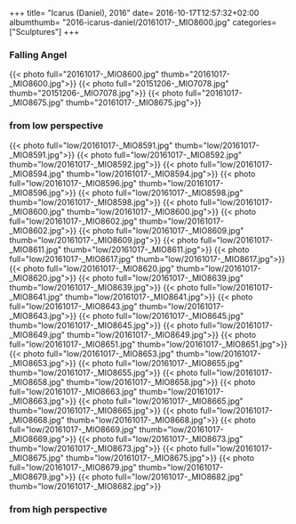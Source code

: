 +++
title= "Icarus (Daniel), 2016"
date= 2016-10-17T12:57:32+02:00
albumthumb= "2016-icarus-daniel/20161017-_MIO8600.jpg"
categories= ["Sculptures"]
+++

### Falling Angel

{{< photo full="20161017-_MIO8600.jpg" thumb="20161017-_MIO8600.jpg">}}
{{< photo full="20151206-_MIO7078.jpg" thumb="20151206-_MIO7078.jpg">}}
{{< photo full="20161017-_MIO8675.jpg" thumb="20161017-_MIO8675.jpg">}}


### from low perspective

{{< photo full="low/20161017-_MIO8591.jpg" thumb="low/20161017-_MIO8591.jpg">}}
{{< photo full="low/20161017-_MIO8592.jpg" thumb="low/20161017-_MIO8592.jpg">}}
{{< photo full="low/20161017-_MIO8594.jpg" thumb="low/20161017-_MIO8594.jpg">}}
{{< photo full="low/20161017-_MIO8596.jpg" thumb="low/20161017-_MIO8596.jpg">}}
{{< photo full="low/20161017-_MIO8598.jpg" thumb="low/20161017-_MIO8598.jpg">}}
{{< photo full="low/20161017-_MIO8600.jpg" thumb="low/20161017-_MIO8600.jpg">}}
{{< photo full="low/20161017-_MIO8602.jpg" thumb="low/20161017-_MIO8602.jpg">}}
{{< photo full="low/20161017-_MIO8609.jpg" thumb="low/20161017-_MIO8609.jpg">}}
{{< photo full="low/20161017-_MIO8611.jpg" thumb="low/20161017-_MIO8611.jpg">}}
{{< photo full="low/20161017-_MIO8617.jpg" thumb="low/20161017-_MIO8617.jpg">}}
{{< photo full="low/20161017-_MIO8620.jpg" thumb="low/20161017-_MIO8620.jpg">}}
{{< photo full="low/20161017-_MIO8639.jpg" thumb="low/20161017-_MIO8639.jpg">}}
{{< photo full="low/20161017-_MIO8641.jpg" thumb="low/20161017-_MIO8641.jpg">}}
{{< photo full="low/20161017-_MIO8643.jpg" thumb="low/20161017-_MIO8643.jpg">}}
{{< photo full="low/20161017-_MIO8645.jpg" thumb="low/20161017-_MIO8645.jpg">}}
{{< photo full="low/20161017-_MIO8649.jpg" thumb="low/20161017-_MIO8649.jpg">}}
{{< photo full="low/20161017-_MIO8651.jpg" thumb="low/20161017-_MIO8651.jpg">}}
{{< photo full="low/20161017-_MIO8653.jpg" thumb="low/20161017-_MIO8653.jpg">}}
{{< photo full="low/20161017-_MIO8655.jpg" thumb="low/20161017-_MIO8655.jpg">}}
{{< photo full="low/20161017-_MIO8658.jpg" thumb="low/20161017-_MIO8658.jpg">}}
{{< photo full="low/20161017-_MIO8663.jpg" thumb="low/20161017-_MIO8663.jpg">}}
{{< photo full="low/20161017-_MIO8665.jpg" thumb="low/20161017-_MIO8665.jpg">}}
{{< photo full="low/20161017-_MIO8668.jpg" thumb="low/20161017-_MIO8668.jpg">}}
{{< photo full="low/20161017-_MIO8669.jpg" thumb="low/20161017-_MIO8669.jpg">}}
{{< photo full="low/20161017-_MIO8673.jpg" thumb="low/20161017-_MIO8673.jpg">}}
{{< photo full="low/20161017-_MIO8675.jpg" thumb="low/20161017-_MIO8675.jpg">}}
{{< photo full="low/20161017-_MIO8679.jpg" thumb="low/20161017-_MIO8679.jpg">}}
{{< photo full="low/20161017-_MIO8682.jpg" thumb="low/20161017-_MIO8682.jpg">}}

### from high perspective

[//]: # ({{< photo full="high/20161017-_MIO8593.jpg" thumb="high/20161017-_MIO8593.jpg">}} )
[//]: # ({{< photo full="high/20161017-_MIO8595.jpg" thumb="high/20161017-_MIO8595.jpg">}} )
[//]: # ({{< photo full="high/20161017-_MIO8597.jpg" thumb="high/20161017-_MIO8597.jpg">}} )
[//]: # ({{< photo full="high/20161017-_MIO8599.jpg" thumb="high/20161017-_MIO8599.jpg">}} )
[//]: # ({{< photo full="high/20161017-_MIO8601.jpg" thumb="high/20161017-_MIO8601.jpg">}} )
[//]: # ({{< photo full="high/20161017-_MIO8603.jpg" thumb="high/20161017-_MIO8603.jpg">}} )
[//]: # ({{< photo full="high/20161017-_MIO8608.jpg" thumb="high/20161017-_MIO8608.jpg">}} )
[//]: # ({{< photo full="high/20161017-_MIO8610.jpg" thumb="high/20161017-_MIO8610.jpg">}} )
[//]: # ({{< photo full="high/20161017-_MIO8613.jpg" thumb="high/20161017-_MIO8613.jpg">}} )
[//]: # ({{< photo full="high/20161017-_MIO8619.jpg" thumb="high/20161017-_MIO8619.jpg">}} )
[//]: # ({{< photo full="high/20161017-_MIO8638.jpg" thumb="high/20161017-_MIO8638.jpg">}} )
[//]: # ({{< photo full="high/20161017-_MIO8640.jpg" thumb="high/20161017-_MIO8640.jpg">}} )
[//]: # ({{< photo full="high/20161017-_MIO8642.jpg" thumb="high/20161017-_MIO8642.jpg">}} )
[//]: # ({{< photo full="high/20161017-_MIO8644.jpg" thumb="high/20161017-_MIO8644.jpg">}} )
[//]: # ({{< photo full="high/20161017-_MIO8646.jpg" thumb="high/20161017-_MIO8646.jpg">}} )
[//]: # ({{< photo full="high/20161017-_MIO8648.jpg" thumb="high/20161017-_MIO8648.jpg">}} )
[//]: # ({{< photo full="high/20161017-_MIO8650.jpg" thumb="high/20161017-_MIO8650.jpg">}} )
[//]: # ({{< photo full="high/20161017-_MIO8652.jpg" thumb="high/20161017-_MIO8652.jpg">}} )
[//]: # ({{< photo full="high/20161017-_MIO8654.jpg" thumb="high/20161017-_MIO8654.jpg">}} )
[//]: # ({{< photo full="high/20161017-_MIO8656.jpg" thumb="high/20161017-_MIO8656.jpg">}} )
[//]: # ({{< photo full="high/20161017-_MIO8657.jpg" thumb="high/20161017-_MIO8657.jpg">}} )
[//]: # ({{< photo full="high/20161017-_MIO8661.jpg" thumb="high/20161017-_MIO8661.jpg">}} )
[//]: # ({{< photo full="high/20161017-_MIO8664.jpg" thumb="high/20161017-_MIO8664.jpg">}} )
[//]: # ({{< photo full="high/20161017-_MIO8666.jpg" thumb="high/20161017-_MIO8666.jpg">}} )
[//]: # ({{< photo full="high/20161017-_MIO8667.jpg" thumb="high/20161017-_MIO8667.jpg">}} )
[//]: # ({{< photo full="high/20161017-_MIO8670.jpg" thumb="high/20161017-_MIO8670.jpg">}} )
[//]: # ({{< photo full="high/20161017-_MIO8671.jpg" thumb="high/20161017-_MIO8671.jpg">}} )
[//]: # ({{< photo full="high/20161017-_MIO8672.jpg" thumb="high/20161017-_MIO8672.jpg">}} )
[//]: # ({{< photo full="high/20161017-_MIO8674.jpg" thumb="high/20161017-_MIO8674.jpg">}} )
[//]: # ({{< photo full="high/20161017-_MIO8676.jpg" thumb="high/20161017-_MIO8676.jpg">}} )
[//]: # ({{< photo full="high/20161017-_MIO8677.jpg" thumb="high/20161017-_MIO8677.jpg">}} )
[//]: # ({{< photo full="high/20161017-_MIO8678.jpg" thumb="high/20161017-_MIO8678.jpg">}} )
[//]: # ({{< photo full="high/20161017-_MIO8681.jpg" thumb="high/20161017-_MIO8681.jpg">}} )
[//]: # ({{< photo full="high/20161017-_MIO8683.jpg" thumb="high/20161017-_MIO8683.jpg">}} )
[//]: # ({{< photo full="high/20161017-_MIO8684.jpg" thumb="high/20161017-_MIO8684.jpg">}} )
